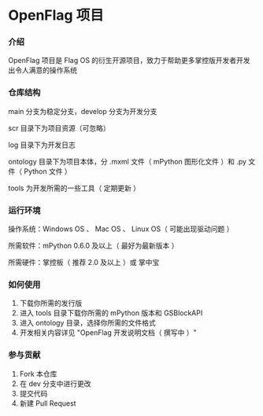 # OpenFlag 项目

### 介绍
OpenFlag 项目是 Flag OS 的衍生开源项目，致力于帮助更多掌控版开发者开发出令人满意的操作系统

### 仓库结构
main 分支为稳定分支，develop 分支为开发分支

scr 目录下为项目资源（可忽略）

log 目录下为开发日志

ontology 目录下为项目本体，分 .mxml 文件（ mPython 图形化文件 ）和 .py 文件（ Python 文件 ）

tools 为开发所需的一些工具（ 定期更新 ）

### 运行环境
操作系统：Windows OS 、 Mac OS 、 Linux OS（ 可能出现驱动问题 ）

所需软件：mPython 0.6.0 及以上（ 最好为最新版本 ）

所需硬件：掌控板（ 推荐 2.0 及以上 ）或 掌中宝

### 如何使用

1.  下载你所需的发行版
2.  进入 tools 目录下载你所需的 mPython 版本和 GSBlockAPI
3.  进入 ontology 目录，选择你所需的文件格式
4.  开发相关内容详见 "OpenFlag 开发说明文档（ 撰写中 ）"

### 参与贡献

1.  Fork 本仓库
2.  在 dev 分支中进行更改
3.  提交代码
4.  新建 Pull Request
